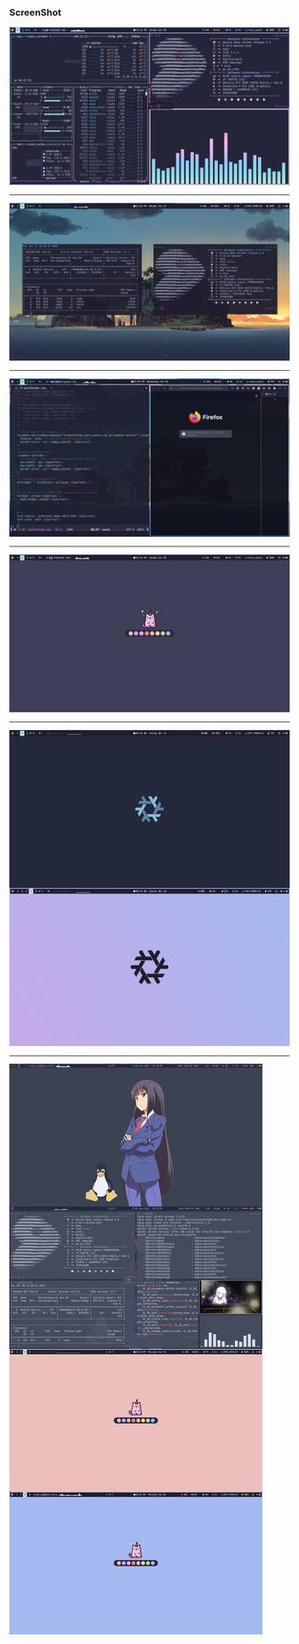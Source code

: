 ### ScreenShot

![](./show/show5.png)

<hr>

![](./show/show9.png)

<hr>

![](./show/show7.png)

<hr />

![](./show/show6.png)

<hr>

![](./show/show8.png)

<hr>

![](./show/show.png)
